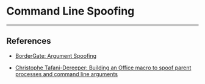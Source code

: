 # Command Line Spoofing

---
## References

- [BorderGate: Argument Spoofing](https://www.bordergate.co.uk/argument-spoofing/)

- [Christophe Tafani-Dereeper: Building an Office macro to spoof parent processes and command line arguments](https://blog.christophetd.fr/building-an-office-macro-to-spoof-process-parent-and-command-line/)